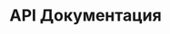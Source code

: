 # API Документация

<script src="https://unpkg.com/swagger-ui-dist@4/swagger-ui-bundle.js"></script>
<link rel="stylesheet" href="https://unpkg.com/swagger-ui-dist@4/swagger-ui.css" />

<div id="swagger-ui"></div>

<script>
  window.onload = function() {
    fetch(api/swagger.json)  // ← путь к твоему JSON-файлу
      .then(response => {
        if (!response.ok) throw new Error('Файл не найден');
        return response.json();
      })
      .then(spec => {
        window.ui = SwaggerUIBundle({
          spec: spec,
          dom_id: '#swagger-ui',
          presets: [
            SwaggerUIBundle.presets.apis,
            SwaggerUIBundle.presets.syntaxHighlighting
          ],
          layout: "BaseLayout",
          deepLinking: true,
          showExtensions: true,
          showCommonExtensions: true
        });
      })
      .catch(err => {
        console.error("Ошибка:", err);
        document.getElementById('swagger-ui').innerHTML = 
          `<p style="color: red;">Не удалось загрузить API-документацию. Проверьте путь к <code>swagger.json</code>.</p>`;
      });
  };
</script>
